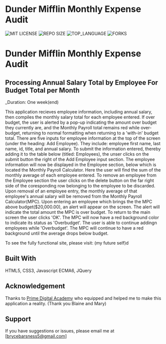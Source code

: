 # Dunder Mifflin Monthly Expense Audit



![MIT LICENSE](https://img.shields.io/github/license/scottbromander/the_marketplace.svg?style=flat-square)
![REPO SIZE](https://img.shields.io/github/repo-size/scottbromander/the_marketplace.svg?style=flat-square)
![TOP_LANGUAGE](https://img.shields.io/github/languages/top/scottbromander/the_marketplace.svg?style=flat-square)
![FORKS](https://img.shields.io/github/forks/scottbromander/the_marketplace.svg?style=social)

# Dunder Mifflin Monthly Expense Audit

## Processing Annual Salary Total by Employee For Budget Total per Month

_Duration: One week(end)

This application recieves employee information, including annual salary, then compiles the monthly salary total for each employee entered. If over budget, the user is alerted by a pop-up indicating the amount over budget they currently are, and the Monthly Payroll total remains red while over-budget, returning to normal formatting when returning to a 'with-in' budget total. There are five inputs for employee information at the top of the screen (under the heading: Add Employee). They include: employee first name, last name, id, title, and annual salary. To submit the information entered, thereby adding it to the table below (titled: Employees), the unser clicks on the submit button the right of the Add Employee input section. The employee information will now be displayed in the Employee section, below which is located the Monthly Payroll Calculator. Here the user will find the sum of the monthly average of each employee entered. To remove an employee from the Employee section the user clicks on the delete button on the far right side of the coresponding row belonging to the employee to be discarded. Upon removal of an employee entry, the monthly average of that employee's annual salary will be removed from the Monthly Payroll Calculator(MPC). Upon entering an employee which brings the the MPC above budget($20,000.00), an alert will appear on the screen. The alert will indicate the total amount the MPC is over budget. To return to the main screen the user clicks 'OK'. The MPC will now have a red background color to indicate its status as 'Overbudget'. The user is able to continue addingn employees while 'Overbudget'. The MPC will continue to have a red background until the average drops below budget. 

To see the fully functional site, please visit: (my future self)d

## Built With

HTML5, CSS3, Javascript ECMA6, JQuery


## Acknowledgement
Thanks to [Prime Digital Academy](www.primeacademy.io) who equipped and helped me to make this application a reality. (Thank you Blaine and Mary)

## Support
If you have suggestions or issues, please email me at [brycebarsness5@gmail.com]

